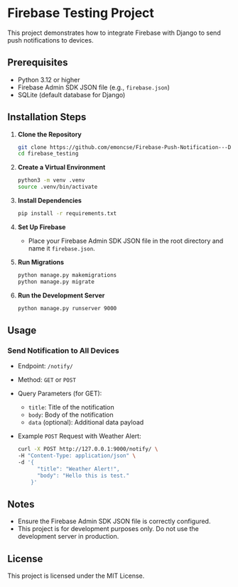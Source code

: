 # Firebase Testing Project

This project demonstrates how to integrate Firebase with Django to send push notifications to devices.

## Prerequisites

- Python 3.12 or higher
- Firebase Admin SDK JSON file (e.g., `firebase.json`)
- SQLite (default database for Django)

## Installation Steps

1. **Clone the Repository**
   ```bash
   git clone https://github.com/emoncse/Firebase-Push-Notification---Django.git
   cd firebase_testing
   ```

2. **Create a Virtual Environment**
   ```bash
   python3 -m venv .venv
   source .venv/bin/activate
   ```

3. **Install Dependencies**
   ```bash
   pip install -r requirements.txt
   ```

4. **Set Up Firebase**
   - Place your Firebase Admin SDK JSON file in the root directory and name it `firebase.json`.

5. **Run Migrations**
   ```bash
   python manage.py makemigrations
   python manage.py migrate
   ```

6. **Run the Development Server**
   ```bash
   python manage.py runserver 9000
   ```

## Usage

### Send Notification to All Devices
- Endpoint: `/notify/`
- Method: `GET` or `POST`
- Query Parameters (for GET):
  - `title`: Title of the notification
  - `body`: Body of the notification
  - `data` (optional): Additional data payload


- Example `POST` Request with Weather Alert:
  ```bash
  curl -X POST http://127.0.0.1:9000/notify/ \
  -H "Content-Type: application/json" \
  -d '{
        "title": "Weather Alert!",
        "body": "Hello this is test."
      }'
  ```

## Notes
- Ensure the Firebase Admin SDK JSON file is correctly configured.
- This project is for development purposes only. Do not use the development server in production.

## License
This project is licensed under the MIT License.